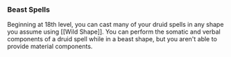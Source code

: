 ### Beast Spells
Beginning at 18th level, you can cast many of your druid spells in any shape you assume using [[Wild Shape]]. You can perform the somatic and verbal components of a druid spell while in a beast shape, but you aren't able to provide material components.
